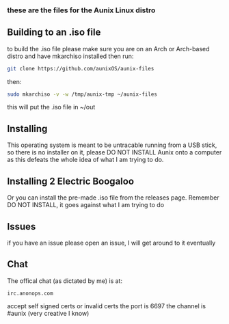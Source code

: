 ### these are the files for the Aunix Linux distro

## Building to an .iso file
to build the .iso file please make sure you are on an Arch or Arch-based distro and have mkarchiso installed then run:
```sh
git clone https://github.com/aunixOS/aunix-files
```
then:
```sh
sudo mkarchiso -v -w /tmp/aunix-tmp ~/aunix-files 
```
this will put the .iso file in ~/out
## Installing
This operating system is meant to be untracable running from a USB stick, so there is no installer on it, please DO NOT INSTALL Aunix onto a computer as this defeats the whole idea of what I am trying to do.

## Installing 2 Electric Boogaloo
Or you can install the pre-made .iso file from the releases page. Remember DO NOT INSTALL, it goes against what I am trying to do

## Issues
if you have an issue please open an issue, I will get around to it eventually

## Chat
The offical chat (as dictated by me) is at:
```
irc.anonops.com
```
accept self signed certs or invalid certs
the port is 6697
the channel is #aunix (very creative I know)
